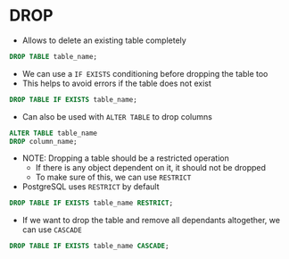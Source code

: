 # DROP

- Allows to delete an existing table completely

```sql
DROP TABLE table_name;
```

- We can use a `IF EXISTS` conditioning before dropping the table too
- This helps to avoid errors if the table does not exist

```sql
DROP TABLE IF EXISTS table_name;
```

- Can also be used with `ALTER TABLE` to drop columns

```sql
ALTER TABLE table_name
DROP column_name;
```

- NOTE: Dropping a table should be a restricted operation
  - If there is any object dependent on it, it should not be dropped
  - To make sure of this, we can use `RESTRICT`
- PostgreSQL uses `RESTRICT` by default

```sql
DROP TABLE IF EXISTS table_name RESTRICT;
```

- If we want to drop the table and remove all dependants altogether, we can use `CASCADE`

```sql
DROP TABLE IF EXISTS table_name CASCADE;
```
